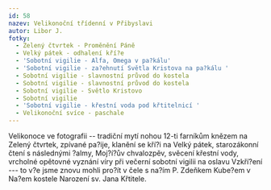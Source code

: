 ```yaml
---
id: 58
nazev: Velikonoční třídenní v Přibyslavi
autor: Libor J.
fotky:
  - Zelený čtvrtek - Proměnění Páně
  - Velký pátek - odhalení kří?e
  - 'Sobotní vigilie - Alfa, Omega v pa?kálu'
  - 'Sobotní vigilie - za?ehnutí Světla Kristova na pa?kálu '
  - Sobotní vigilie - slavnostní průvod do kostela
  - Sobotní vigilie - slavnostní průvod do kostela
  - Sobotní vigilie - Světlo Kristovo
  - Sobotní vigilie
  - 'Sobotní vigilie - křestní voda pod křtitelnicí '
  - Velikonoční svíce - paschale
---
```

Velikonoce ve fotografii -- tradiční mytí nohou 12-ti farníkům knězem na Zelený čtvrtek, zpívané pa?ije, klanění se kří?i na Velký pátek, starozákonní čtení s následnými ?almy, Moj?í?ův chvalozpěv, svěcení křestní vody, vrcholné opětovné vyznání víry při večerní sobotní vigilii na oslavu Vzkří?ení --- to v?e jsme znovu mohli pro?ít v čele s na?ím P. Zdeňkem Kube?em v Na?em kostele Narození sv. Jana Křtitele.

